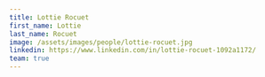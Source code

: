 ```yaml
---
title: Lottie Rocuet
first_name: Lottie
last_name: Rocuet
image: /assets/images/people/lottie-rocuet.jpg
linkedin: https://www.linkedin.com/in/lottie-rocuet-1092a1172/
team: true
---
```

